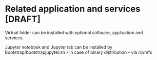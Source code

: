 # Related application and services \[DRAFT\]

Virtual folder can be installed with optional software, application and services.

Jupyter notebook and Jupyter lab can be installed by bootstrap/bootstrapjupyter.sh - in case of binary distribution - via /cvmfs

